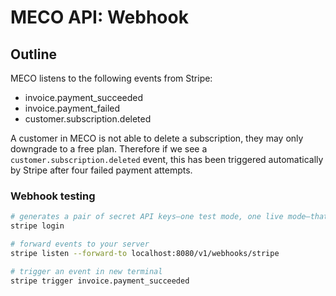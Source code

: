 # MECO API: Webhook

## Outline

MECO listens to the following events from Stripe:

- invoice.payment_succeeded
- invoice.payment_failed
- customer.subscription.deleted

A customer in MECO is not able to delete a subscription, they may only downgrade to a free plan. Therefore if we see a `customer.subscription.deleted` event, this has been triggered automatically by Stripe after four failed payment attempts.

### Webhook testing

```bash
# generates a pair of secret API keys–one test mode, one live mode–that are valid for 90 days.
stripe login

# forward events to your server
stripe listen --forward-to localhost:8080/v1/webhooks/stripe

# trigger an event in new terminal
stripe trigger invoice.payment_succeeded
```
